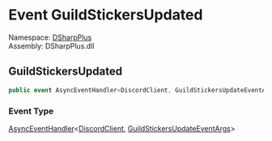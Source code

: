# Event GuildStickersUpdated

Namespace: [DSharpPlus](DSharpPlus.md)  
Assembly: DSharpPlus.dll

## <a id="DSharpPlus_DiscordShardedClient_GuildStickersUpdated"></a>GuildStickersUpdated

```csharp
public event AsyncEventHandler<DiscordClient, GuildStickersUpdateEventArgs> GuildStickersUpdated
```

### Event Type

[AsyncEventHandler](DSharpPlus.AsyncEvents.AsyncEventHandler\-2.md)<[DiscordClient](DSharpPlus.DiscordClient.md), [GuildStickersUpdateEventArgs](DSharpPlus.EventArgs.GuildStickersUpdateEventArgs.md)\>

